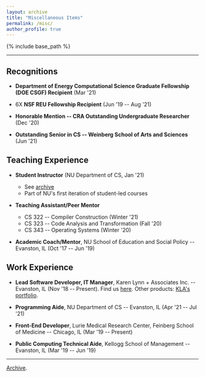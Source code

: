 ```yaml
---
layout: archive
title: "Miscellaneous Items"
permalink: /misc/
author_profile: true
---
```


{% include base_path %}

---

## Recognitions

- **Department of Energy Computational Science Graduate Fellowship (DOE CSGF) Recipient** (Mar '21)

- 6X **NSF REU Fellowship Recipient** (Jun '19 -- Aug '21)

- **Honorable Mention -- CRA Outstanding Undergraduate Researcher** (Dec '20) 

- **Outstanding Senior in CS -- Weinberg School of Arts and Sciences** (Jun '21)

## Teaching Experience 

- **Student Instructor** (NU Department of CS, Jan '21) 
    - See [archive](https://github.com/sgh185/crash)
    - Part of NU's first iteration of student-led courses 

- **Teaching Assistant/Peer Mentor**
    - CS 322 -- Compiler Construction (Winter '21)
    - CS 323 -- Code Analysis and Transformation (Fall '20)
    - CS 343 -- Operating Systems (Winter '20)

- **Academic Coach/Mentor**, NU School of Education and Social Policy -- Evanston, 
IL (Oct '17 -- Jun '19)

## Work Experience 

- **Lead Software Developer, IT Manager**, Karen Lynn + Associates Inc. -- Evanston, IL (Nov '18 -- Present). Find
us [here](https://klabeautyllc.com). Other products: [KLA's portfolio](https://karenlynnmakeup.com).  

- **Programming Aide**, NU Department of CS -- Evanston, IL (Apr '21 -- Jul '21)

- **Front-End Developer**, Lurie Medical Research Center, Feinberg School of 
Medicine -- Chicago, IL (Mar '19 -- Present)

- **Public Computing Technical Aide**, Kellogg School of Management -- Evanston, 
IL (Mar '19 -- Jun '19)

---

[Archive](https://souradipghosh.com/archive-misc/).

